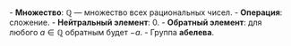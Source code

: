 - **Множество**: $\mathbb{Q}$ — множество всех рациональных чисел. - **Операция**: сложение. - **Нейтральный элемент**: $0$. - **Обратный элемент**: для любого $a \in \mathbb{Q}$ обратным будет $-a$. - Группа **абелева**.